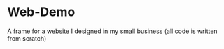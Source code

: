# Web-Demo
A frame for a website I designed in my small business (all code is written from scratch)

